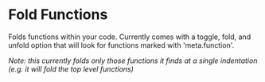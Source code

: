 # Fold Functions

Folds functions within your code. Currently comes with a toggle, fold, and unfold option that will look for functions marked with 'meta.function'.

*Note: this currently folds only those functions it finds at a single indentation (e.g. it will fold the top level functions)*
